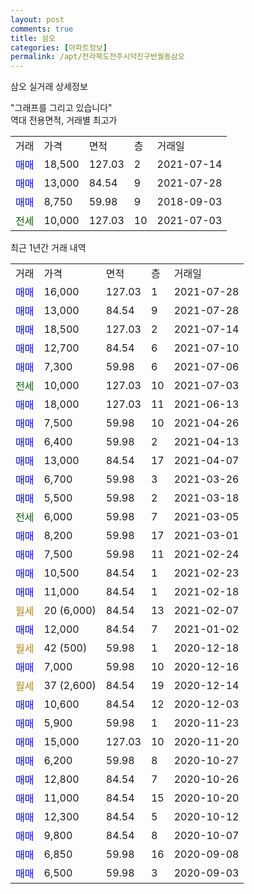 ```yaml
---
layout: post
comments: true
title: 삼오
categories: [아파트정보]
permalink: /apt/전라북도전주시덕진구반월동삼오
---
```


삼오 실거래 상세정보

<script type="text/javascript">
  google.charts.load('current', {'packages':['line', 'corechart']});
  google.charts.setOnLoadCallback(drawChart);

  function drawChart() {
    var data = new google.visualization.DataTable();
    data.addColumn('date', '거래일');
    data.addColumn('number', "매매");
    data.addColumn('number', "전세");
    data.addColumn('number', "전매");

    data.addRows([[new Date(Date.parse("2021-07-28")), 16000, null, null], [new Date(Date.parse("2021-07-28")), 13000, null, null], [new Date(Date.parse("2021-07-14")), 18500, null, null], [new Date(Date.parse("2021-07-10")), 12700, null, null], [new Date(Date.parse("2021-07-06")), 7300, null, null], [new Date(Date.parse("2021-07-03")), null, 10000, null], [new Date(Date.parse("2021-06-13")), 18000, null, null], [new Date(Date.parse("2021-04-26")), 7500, null, null], [new Date(Date.parse("2021-04-13")), 6400, null, null], [new Date(Date.parse("2021-04-07")), 13000, null, null], [new Date(Date.parse("2021-03-26")), 6700, null, null], [new Date(Date.parse("2021-03-18")), 5500, null, null], [new Date(Date.parse("2021-03-05")), null, 6000, null], [new Date(Date.parse("2021-03-01")), 8200, null, null], [new Date(Date.parse("2021-02-24")), 7500, null, null], [new Date(Date.parse("2021-02-23")), 10500, null, null], [new Date(Date.parse("2021-02-18")), 11000, null, null], [new Date(Date.parse("2021-02-07")), null, null, null], [new Date(Date.parse("2021-01-02")), 12000, null, null], [new Date(Date.parse("2020-12-18")), null, null, null], [new Date(Date.parse("2020-12-16")), 7000, null, null], [new Date(Date.parse("2020-12-14")), null, null, null], [new Date(Date.parse("2020-12-03")), 10600, null, null], [new Date(Date.parse("2020-11-23")), 5900, null, null], [new Date(Date.parse("2020-11-20")), 15000, null, null], [new Date(Date.parse("2020-10-27")), 6200, null, null], [new Date(Date.parse("2020-10-26")), 12800, null, null], [new Date(Date.parse("2020-10-20")), 11000, null, null], [new Date(Date.parse("2020-10-12")), 12300, null, null], [new Date(Date.parse("2020-10-07")), 9800, null, null], [new Date(Date.parse("2020-09-08")), 6850, null, null], [new Date(Date.parse("2020-09-03")), 6500, null, null]]);

    var options = {
      hAxis: {
        format: 'yyyy/MM/dd'
      },    
      lineWidth: 0,
      pointsVisible: true,    
      title: '최근 1년간 유형별 실거래가 분포',
      legend: { position: 'bottom' }
    };

    var formatter = new google.visualization.NumberFormat({pattern:'###,###'} );
    formatter.format(data, 1);
    formatter.format(data, 2);
    
    setTimeout(function() {
        var chart = new google.visualization.LineChart(document.getElementById('columnchart_material'));
        chart.draw(data, (options));
        document.getElementById('loading').style.display = 'none';
    }, 1000);
  }
</script>


<div id="loading" style="z-index:20; display: block; margin-left: 0px">"그래프를 그리고 있습니다"</div>
<div id="columnchart_material" style="width: 95%; margin-left: 0px; display: block"></div>
<!-- contents start -->
역대 전용면적, 거래별 최고가
<table class="sortable">
    <tr>
      <td>거래</td>
      <td>가격</td>
      <td>면적</td>
      <td>층</td>
      <td>거래일</td>
    </tr>
        <tr>
          <td><a style="color: blue">매매</a></td>
          <td>18,500</td>
          <td>127.03</td>
          <td>2</td>
          <td>2021-07-14</td>
        </tr>            <tr>
          <td><a style="color: blue">매매</a></td>
          <td>13,000</td>
          <td>84.54</td>
          <td>9</td>
          <td>2021-07-28</td>
        </tr>            <tr>
          <td><a style="color: blue">매매</a></td>
          <td>8,750</td>
          <td>59.98</td>
          <td>9</td>
          <td>2018-09-03</td>
        </tr>        
        <tr>
              <td><a style="color: darkgreen">전세</a></td>
              <td>10,000</td>
              <td>127.03</td>
              <td>10</td>
              <td>2021-07-03</td>
            </tr>        
    
</table>

최근 1년간 거래 내역

<table class="sortable">
    <tr>
      <td>거래</td>
      <td>가격</td>
      <td>면적</td>
      <td>층</td>
      <td>거래일</td>
    </tr>
    <tr>
      <td><a style="color: blue">매매</a></td>
      <td>16,000</td>
      <td>127.03</td>
      <td>1</td>
      <td>2021-07-28</td>
    </tr>          <tr>
      <td><a style="color: blue">매매</a></td>
      <td>13,000</td>
      <td>84.54</td>
      <td>9</td>
      <td>2021-07-28</td>
    </tr>          <tr>
      <td><a style="color: blue">매매</a></td>
      <td>18,500</td>
      <td>127.03</td>
      <td>2</td>
      <td>2021-07-14</td>
    </tr>          <tr>
      <td><a style="color: blue">매매</a></td>
      <td>12,700</td>
      <td>84.54</td>
      <td>6</td>
      <td>2021-07-10</td>
    </tr>          <tr>
      <td><a style="color: blue">매매</a></td>
      <td>7,300</td>
      <td>59.98</td>
      <td>6</td>
      <td>2021-07-06</td>
    </tr>          <tr>
      <td><a style="color: darkgreen">전세</a></td>
      <td>10,000</td>
      <td>127.03</td>
      <td>10</td>
      <td>2021-07-03</td>
    </tr>          <tr>
      <td><a style="color: blue">매매</a></td>
      <td>18,000</td>
      <td>127.03</td>
      <td>11</td>
      <td>2021-06-13</td>
    </tr>          <tr>
      <td><a style="color: blue">매매</a></td>
      <td>7,500</td>
      <td>59.98</td>
      <td>10</td>
      <td>2021-04-26</td>
    </tr>          <tr>
      <td><a style="color: blue">매매</a></td>
      <td>6,400</td>
      <td>59.98</td>
      <td>2</td>
      <td>2021-04-13</td>
    </tr>          <tr>
      <td><a style="color: blue">매매</a></td>
      <td>13,000</td>
      <td>84.54</td>
      <td>17</td>
      <td>2021-04-07</td>
    </tr>          <tr>
      <td><a style="color: blue">매매</a></td>
      <td>6,700</td>
      <td>59.98</td>
      <td>3</td>
      <td>2021-03-26</td>
    </tr>          <tr>
      <td><a style="color: blue">매매</a></td>
      <td>5,500</td>
      <td>59.98</td>
      <td>2</td>
      <td>2021-03-18</td>
    </tr>          <tr>
      <td><a style="color: darkgreen">전세</a></td>
      <td>6,000</td>
      <td>59.98</td>
      <td>7</td>
      <td>2021-03-05</td>
    </tr>          <tr>
      <td><a style="color: blue">매매</a></td>
      <td>8,200</td>
      <td>59.98</td>
      <td>17</td>
      <td>2021-03-01</td>
    </tr>          <tr>
      <td><a style="color: blue">매매</a></td>
      <td>7,500</td>
      <td>59.98</td>
      <td>11</td>
      <td>2021-02-24</td>
    </tr>          <tr>
      <td><a style="color: blue">매매</a></td>
      <td>10,500</td>
      <td>84.54</td>
      <td>1</td>
      <td>2021-02-23</td>
    </tr>          <tr>
      <td><a style="color: blue">매매</a></td>
      <td>11,000</td>
      <td>84.54</td>
      <td>1</td>
      <td>2021-02-18</td>
    </tr>          <tr>
      <td><a style="color: darkgoldenrod">월세</a></td>
      <td>20 (6,000)</td>
      <td>84.54</td>
      <td>13</td>
      <td>2021-02-07</td>
    </tr>          <tr>
      <td><a style="color: blue">매매</a></td>
      <td>12,000</td>
      <td>84.54</td>
      <td>7</td>
      <td>2021-01-02</td>
    </tr>          <tr>
      <td><a style="color: darkgoldenrod">월세</a></td>
      <td>42 (500)</td>
      <td>59.98</td>
      <td>1</td>
      <td>2020-12-18</td>
    </tr>          <tr>
      <td><a style="color: blue">매매</a></td>
      <td>7,000</td>
      <td>59.98</td>
      <td>10</td>
      <td>2020-12-16</td>
    </tr>          <tr>
      <td><a style="color: darkgoldenrod">월세</a></td>
      <td>37 (2,600)</td>
      <td>84.54</td>
      <td>19</td>
      <td>2020-12-14</td>
    </tr>          <tr>
      <td><a style="color: blue">매매</a></td>
      <td>10,600</td>
      <td>84.54</td>
      <td>12</td>
      <td>2020-12-03</td>
    </tr>          <tr>
      <td><a style="color: blue">매매</a></td>
      <td>5,900</td>
      <td>59.98</td>
      <td>1</td>
      <td>2020-11-23</td>
    </tr>          <tr>
      <td><a style="color: blue">매매</a></td>
      <td>15,000</td>
      <td>127.03</td>
      <td>10</td>
      <td>2020-11-20</td>
    </tr>          <tr>
      <td><a style="color: blue">매매</a></td>
      <td>6,200</td>
      <td>59.98</td>
      <td>8</td>
      <td>2020-10-27</td>
    </tr>          <tr>
      <td><a style="color: blue">매매</a></td>
      <td>12,800</td>
      <td>84.54</td>
      <td>7</td>
      <td>2020-10-26</td>
    </tr>          <tr>
      <td><a style="color: blue">매매</a></td>
      <td>11,000</td>
      <td>84.54</td>
      <td>15</td>
      <td>2020-10-20</td>
    </tr>          <tr>
      <td><a style="color: blue">매매</a></td>
      <td>12,300</td>
      <td>84.54</td>
      <td>5</td>
      <td>2020-10-12</td>
    </tr>          <tr>
      <td><a style="color: blue">매매</a></td>
      <td>9,800</td>
      <td>84.54</td>
      <td>8</td>
      <td>2020-10-07</td>
    </tr>          <tr>
      <td><a style="color: blue">매매</a></td>
      <td>6,850</td>
      <td>59.98</td>
      <td>16</td>
      <td>2020-09-08</td>
    </tr>          <tr>
      <td><a style="color: blue">매매</a></td>
      <td>6,500</td>
      <td>59.98</td>
      <td>3</td>
      <td>2020-09-03</td>
    </tr>      </table>
<!-- contents end -->    

